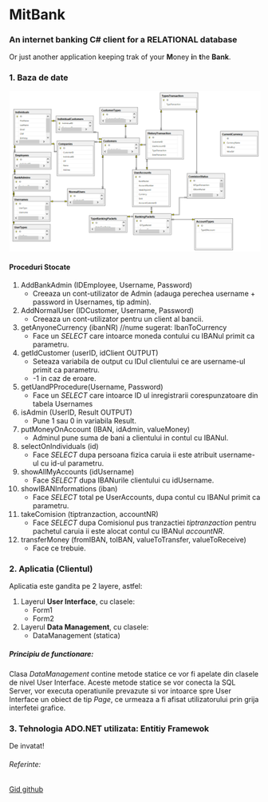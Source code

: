 # MitBank
### An internet banking  C# client for a RELATIONAL database
Or just another application keeping trak of your **M**oney **i**n **t**he **Bank**.
### 1. Baza de date
![Diagrama](./Database.png)
#### Proceduri Stocate
1. AddBankAdmin (IDEmployee, Username, Password)
	* Creeaza un cont-utilizator de Admin (adauga perechea username + password in Usernames, tip admin).
1. AddNormalUser (IDCustomer, Username, Password)
	* Creeaza un cont-utilizator pentru un client al bancii.
1. getAnyoneCurrency (ibanNR) //nume sugerat: IbanToCurrency
	* Face un *SELECT* care intoarce moneda contului cu IBANul primit ca parametru.
1. getIdCustomer (userID, idClient OUTPUT)
	* Seteaza variabila de output cu IDul clientului ce are username-ul primit ca parametru.
	* -1 in caz de eroare.
1. getUandPProcedure(Username, Password)
	* Face un *SELECT* care intoarce ID ul inregistrarii corespunzatoare din tabela Usernames 
1. isAdmin (UserID, Result OUTPUT)
	* Pune 1 sau 0 in variabila Result.
1. putMoneyOnAccount (IBAN, idAdmin, valueMoney)
	* Adminul pune suma de bani a clientului in contul cu IBANul.
1. selectOnIndividuals (id)
	* Face *SELECT* dupa persoana fizica caruia ii este atribuit username-ul cu id-ul parametru.
1. showAllMyAccounts (idUsername)
	* Face *SELECT* dupa IBANurile clientului cu idUsername.
1. showIBANInformations (iban)
	* Face *SELECT* total pe UserAccounts, dupa contul cu IBANul primit ca parametru.
1. takeComision (tiptranzaction, accountNR)
	* Face *SELECT* dupa Comisionul pus tranzactiei *tiptranzaction* pentru pachetul caruia ii este alocat contul cu IBANul *accountNR*.
1. transferMoney (fromIBAN, toIBAN, valueToTransfer, valueToReceive)
	* Face ce trebuie.
### 2. Aplicatia (Clientul)
Aplicatia este gandita pe 2 layere, astfel:
1. Layerul **User Interface**, cu clasele:
    * Form1
    * Form2
1. Layerul **Data Management**, cu clasele:
    * DataManagement (statica)
##### Principiu de functionare:
Clasa *DataManagement* contine metode statice ce vor fi apelate din clasele de nivel
User Interface. Aceste metode statice se vor conecta la SQL Server, vor executa
operatiunile prevazute si vor intoarce spre User Interface un obiect de tip *Page*,
ce urmeaza a fi afisat utilizatorului prin grija interfetei grafice.
### 3. Tehnologia ADO.NET utilizata: Entitiy Framewok
De invatat!
###### Referinte:
[Gid github](http://rogerdudler.github.io/git-guide/)
